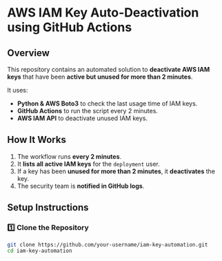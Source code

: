 # AWS IAM Key Auto-Deactivation using GitHub Actions

## Overview
This repository contains an automated solution to **deactivate AWS IAM keys** that have been **active but unused for more than 2 minutes**. 

It uses:
- **Python & AWS Boto3** to check the last usage time of IAM keys.
- **GitHub Actions** to run the script every 2 minutes.
- **AWS IAM API** to deactivate unused IAM keys.

## How It Works
1. The workflow runs **every 2 minutes**.
2. It **lists all active IAM keys** for the `deployment` user.
3. If a key has been **unused for more than 2 minutes**, it **deactivates** the key.
4. The security team is **notified in GitHub logs**.

## Setup Instructions
### 1️⃣ **Clone the Repository**
```sh
git clone https://github.com/your-username/iam-key-automation.git
cd iam-key-automation
